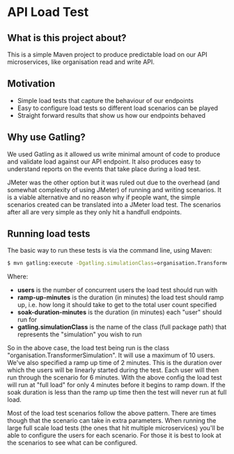 # API Load Test

## What is this project about?

This is a simple Maven project to produce predictable load on our API microservices, like organisation read and write API.

## Motivation

* Simple load tests that capture the behaviour of our endpoints
* Easy to configure load tests so different load scenarios can be played
* Straight forward results that show us how our endpoints behaved

## Why use Gatling?

We used Gatling as it allowed us write minimal amount of code to produce and validate load against our API endpoint. It also produces easy to understand reports on the events that take place during a load test. 

JMeter was the other option but it was ruled out due to the overhead (and somewhat complexity of using JMeter) of running and writing scenarios. It is a viable alternative and no reason why if people want, the simple scenarios created can be translated into a JMeter load test. The scenarios after all are very simple as they only hit a handfull endpoints.

## Running load tests

The basic way to run these tests is via the command line, using Maven:

```bash
$ mvn gatling:execute -Dgatling.simulationClass=organisation.TransformerSimulation -Dusers=10 -Dramp-up-minutes=2 -Dsoak-duration-minutes=6
```

Where:

* __users__ is the number of concurrent users the load test should run with
* __ramp-up-minutes__ is the duration (in minutes) the load test should ramp up, i.e. how long it should take to get to the total user count specified
* __soak-duration-minutes__ is the duration (in minutes) each "user" should run for
* __gatling.simulationClass__ is the name of the class (full package path) that represents the "simulation" you wish to run

So in the above case, the load test being run is the class "organisation.TransformerSimulation". It will use a maximum of 10 users. We've also specified a ramp up time of 2 minutes. This is the duration over which the users will be linearly started during the test. Each user will then run through the scenario for 6 minutes. With the above config the load test will run at "full load" for only 4 minutes before it begins to ramp down. If the soak duration is less than the ramp up time then the test will never run at full load.

Most of the load test scenarios follow the above pattern. There are times though that the scenario can take in extra parameters. When running the large full scale load tests (the ones that hit multiple microservices) you'll be able to configure the users for each scenario. For those it is best to look at the scenarios to see what can be configured.


